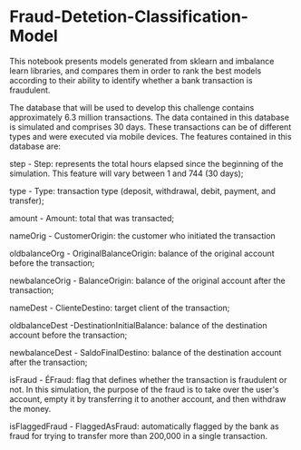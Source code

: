 # Fraud-Detetion-Classification-Model
This notebook presents models generated from sklearn and imbalance learn libraries, and compares them in order to rank the best models according to their ability to identify whether a bank transaction is fraudulent.

The database that will be used to develop this challenge contains approximately 6.3 million transactions. The data contained in this database is simulated and comprises 30 days. These transactions can be of different types and were executed via mobile devices. The features contained in this database are:

step - Step: represents the total hours elapsed since the beginning of the simulation. This feature will vary between 1 and 744 (30 days);

type - Type: transaction type (deposit, withdrawal, debit, payment, and transfer);

amount - Amount: total that was transacted;

nameOrig - CustomerOrigin: the customer who initiated the transaction

oldbalanceOrg - OriginalBalanceOrigin: balance of the original account before the transaction;

newbalanceOrig - BalanceOrigin: balance of the original account after the transaction;

nameDest - ClienteDestino: target client of the transaction;

oldbalanceDest -DestinationInitialBalance: balance of the destination account before the transaction;

newbalanceDest - SaldoFinalDestino: balance of the destination account after the transaction;

isFraud - ÉFraud: flag that defines whether the transaction is fraudulent or not. In this simulation, the purpose of the fraud is to take over the user's account, empty it by transferring it to another account, and then withdraw the money.

isFlaggedFraud - FlaggedAsFraud: automatically flagged by the bank as fraud for trying to transfer more than 200,000 in a single transaction.
